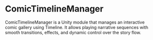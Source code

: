 # ComicTimelineManager
ComicTimelineManager is a Unity module that manages an interactive comic gallery using Timeline. It allows playing narrative sequences with smooth transitions, effects, and dynamic control over the story flow.
